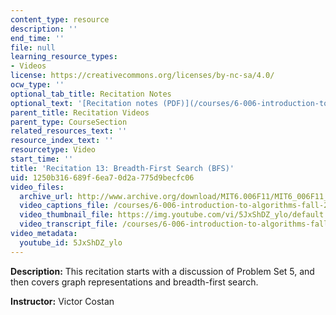 ```yaml
---
content_type: resource
description: ''
end_time: ''
file: null
learning_resource_types:
- Videos
license: https://creativecommons.org/licenses/by-nc-sa/4.0/
ocw_type: ''
optional_tab_title: Recitation Notes
optional_text: '[Recitation notes (PDF)](/courses/6-006-introduction-to-algorithms-fall-2011/resources/mit6_006f11_rec13)'
parent_title: Recitation Videos
parent_type: CourseSection
related_resources_text: ''
resource_index_text: ''
resourcetype: Video
start_time: ''
title: 'Recitation 13: Breadth-First Search (BFS)'
uid: 1250b316-689f-6ea7-0d2a-775d9becfc06
video_files:
  archive_url: http://www.archive.org/download/MIT6.006F11/MIT6_006F11_rec13_300k.mp4
  video_captions_file: /courses/6-006-introduction-to-algorithms-fall-2011/8f3c45d9852650f883b9d7e8a4689c52_5JxShDZ_ylo.vtt
  video_thumbnail_file: https://img.youtube.com/vi/5JxShDZ_ylo/default.jpg
  video_transcript_file: /courses/6-006-introduction-to-algorithms-fall-2011/725b187eb7266116730cb6024f09aa76_5JxShDZ_ylo.pdf
video_metadata:
  youtube_id: 5JxShDZ_ylo
---
```


**Description:** This recitation starts with a discussion of Problem Set 5, and then covers graph representations and breadth-first search.

**Instructor:** Victor Costan

